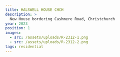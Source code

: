 ```yaml
---
title: HALSWELL HOUSE CHCH
description: >
  New House bordering Cashmere Road, Christchurch
year: 2023
position: 1
images:
  - src: /assets/uploads/R-2312-1.png
  - src: /assets/uploads/R-2312-2.png  
tags: residential
---
```




